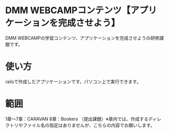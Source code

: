 # DMM WEBCAMPコンテンツ【アプリケーションを完成させよう】
DMM WEBCAMPの学習コンテンツ、アプリケーションを完成させようの研修課題です。
# 使い方
railsで作成したアプリケーションです。パソコン上で実行できます。
# 範囲
1章～7章：CARAVAN
8章：Bookers （提出課題）※章内では、作成するディレクトリやファイル名の指定はありませんが、こちらの内容でお願いします。
